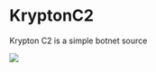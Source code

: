 # KryptonC2
Krypton C2 is a simple botnet source
<div>
  <img src="https://github.com/CirqueiraDev/KryptonC2/assets/118860604/5ceb037c-3c21-498c-9587-0cd376cd180b">
</div>
